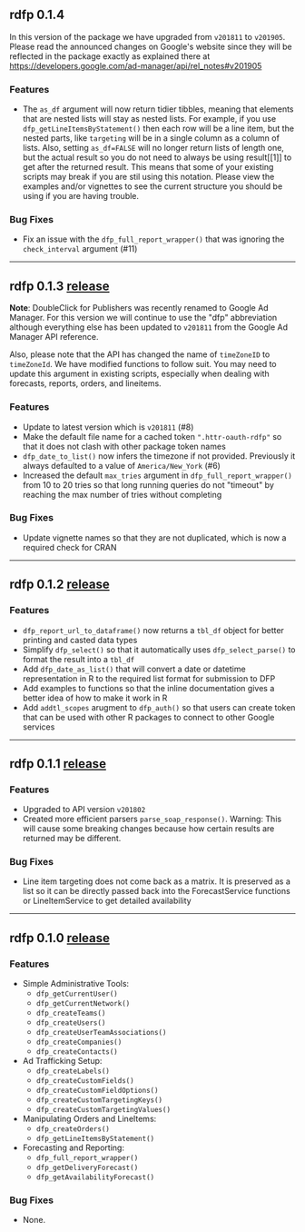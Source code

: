 ## rdfp 0.1.4

In this version of the package we have upgraded from `v201811` to `v201905`. Please 
read the announced changes on Google's website since they will be reflected in the 
package exactly as explained there at https://developers.google.com/ad-manager/api/rel_notes#v201905

### Features

  * The `as_df` argument will now return tidier tibbles, meaning that elements that 
  are nested lists will stay as nested lists. For example, if you use `dfp_getLineItemsByStatement()` 
  then each row will be a line item, but the nested parts, like `targeting` will 
  be in a single column as a column of lists. Also, setting `as_df=FALSE` will no 
  longer return lists of length one, but the actual result so you do not need to always 
  be using result[[1]] to get after the returned result. This means that some of your 
  existing scripts may break if you are stil using this notation. Please view the 
  examples and/or vignettes to see the current structure you should be using if you 
  are having trouble.

### Bug Fixes

  * Fix an issue with the `dfp_full_report_wrapper()` that was ignoring the `check_interval` 
  argument (#11)

___

## rdfp 0.1.3 [release](https://github.com/StevenMMortimer/rdfp/releases/tag/v0.1.3)

**Note**: DoubleClick for Publishers was recently renamed to Google Ad Manager. For 
this version we will continue to use the "dfp" abbreviation although everything else 
has been updated to `v201811` from the Google Ad Manager API reference.

Also, please note that the API has changed the name of `timeZoneID` to `timeZoneId`. 
We have modified functions to follow suit. You may need to update this argument in existing 
scripts, especially when dealing with forecasts, reports, orders, and lineitems.

### Features

  * Update to latest version which is `v201811` (#8)
  * Make the default file name for a cached token `".httr-oauth-rdfp"` so that 
  it does not clash with other package token names
  * `dfp_date_to_list()` now infers the timezone if not provided. Previously it always defaulted 
  to a value of `America/New_York` (#6)
  * Increased the default `max_tries` argument in `dfp_full_report_wrapper()` from 
  10 to 20 tries so that long running queries do not "timeout" by reaching the max 
  number of tries without completing

### Bug Fixes

  * Update vignette names so that they are not duplicated, which is now a required 
  check for CRAN

___

## rdfp 0.1.2 [release](https://github.com/StevenMMortimer/rdfp/releases/tag/v0.1.2)

### Features

  * `dfp_report_url_to_dataframe()` now returns a `tbl_df` object for better 
  printing and casted data types
  * Simplify `dfp_select()` so that it automatically uses `dfp_select_parse()` 
  to format the result into a `tbl_df`
  * Add `dfp_date_as_list()` that will convert a date or datetime representation 
  in R to the required list format for submission to DFP
  * Add examples to functions so that the inline documentation 
  gives a better idea of how to make it work in R
  * Add `addtl_scopes` arugment to `dfp_auth()` so that users can create token that 
  can be used with other R packages to connect to other Google services

---

## rdfp 0.1.1 [release](https://github.com/StevenMMortimer/rdfp/releases/tag/v0.1.1)

### Features

  * Upgraded to API version `v201802`
  * Created more efficient parsers `parse_soap_response()`. Warning: This will cause 
  some breaking changes because how certain results are returned may be different.

### Bug Fixes

  * Line item targeting does not come back as a matrix. It is preserved as a list 
  so it can be directly passed back into the ForecastService functions or LineItemService 
  to get detailed availability

---

## rdfp 0.1.0 [release](https://github.com/StevenMMortimer/rdfp/releases/tag/v0.1.0)

### Features

  * Simple Administrative Tools:
    * `dfp_getCurrentUser()`
    * `dfp_getCurrentNetwork()`
    * `dfp_createTeams()`
    * `dfp_createUsers()`
    * `dfp_createUserTeamAssociations()`
    * `dfp_createCompanies()`
    * `dfp_createContacts()`
  * Ad Trafficking Setup: 
    * `dfp_createLabels()`
    * `dfp_createCustomFields()`
    * `dfp_createCustomFieldOptions()`
    * `dfp_createCustomTargetingKeys()`
    * `dfp_createCustomTargetingValues()`
  * Manipulating Orders and LineItems: 
    * `dfp_createOrders()`
    * `dfp_getLineItemsByStatement()`
  * Forecasting and Reporting:
    * `dfp_full_report_wrapper()`
    * `dfp_getDeliveryForecast()`
    * `dfp_getAvailabilityForecast()`
    
### Bug Fixes

  * None.
